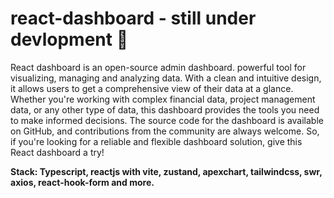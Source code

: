 # react-dashboard - still under devlopment 🚧
React dashboard is an open-source admin dashboard. powerful tool for visualizing, managing and analyzing data. With a clean and intuitive design, it allows users to get a comprehensive view of their data at a glance. Whether you're working with complex financial data, project management data, or any other type of data, this dashboard provides the tools you need to make informed decisions. The source code for the dashboard is available on GitHub, and contributions from the community are always welcome. So, if you're looking for a reliable and flexible dashboard solution, give this React dashboard a try!

__Stack: Typescript, reactjs with vite, zustand, apexchart, tailwindcss, swr, axios, react-hook-form and more.__
